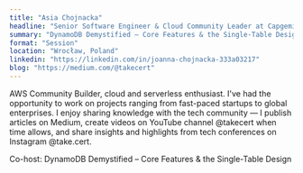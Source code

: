 ```yaml
---
title: "Asia Chojnacka"
headline: "Senior Software Engineer & Cloud Community Leader at Capgemini"
summary: "DynamoDB Demystified – Core Features & the Single-Table Design"
format: "Session"
location: "Wrocław, Poland"
linkedin: "https://linkedin.com/in/joanna-chojnacka-333a03217"
blog: "https://medium.com/@takecert"
---
```


AWS Community Builder, cloud and serverless enthusiast. I've had the opportunity to work on projects ranging from fast-paced startups to global enterprises. I enjoy sharing knowledge with the tech community — I publish articles on Medium, create videos on YouTube channel @takecert when time allows, and share insights and highlights from tech conferences on Instagram @take.cert.

Co-host: DynamoDB Demystified – Core Features & the Single-Table Design


